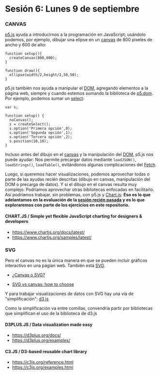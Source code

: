 # Sesión 6: Lunes 9 de septiembre

### CANVAS

[p5.js](https://p5js.org/es/reference/) ayuda a introducirnos a la programación en JavaScript; usándolo podemos, por ejemplo, dibujar una elipse en un [canvas](https://developer.mozilla.org/es/docs/Web/Guide/HTML/Canvas_tutorial) de 800 pixeles de ancho y 600 de alto:

```
function setup(){
  createCanvas(800,600);
}

function draw(){
  ellipse(width/2,height/2,50,50);
}
``` 

p5.js también nos ayuda a manipular el [DOM](https://developer.mozilla.org/es/docs/DOM), agregando elementos a la página web, siempre y cuando estemos sumando la biblioteca de [p5.dom](https://p5js.org/es/reference/#/libraries/p5.dom). Por ejemplo, podemos sumar un [select](https://www.w3schools.com/tags/tag_select.asp):

```
var s;

function setup() {
  noCanvas();
  s = createSelect();
  s.option('Primera opción',0);
  s.option('Segunda opción',1);
  s.option('Tercera opción',2);
  s.position(10,10);
}
``` 

Incluso antes del dibujo en el [canvas](https://developer.mozilla.org/es/docs/Web/Guide/HTML/Canvas_tutorial) y la manipulación del [DOM](https://developer.mozilla.org/es/docs/DOM), p5.js nos puede ayudar: Nos permite precargar datos mediante `loadJSON()`, `loadStrings()`, `loadTable()`, evitándonos algunas complicaciones del [Fetch](https://www.youtube.com/watch?v=tc8DU14qX6I).

Luego, si queremos hacer visualizaciones, podemos aprovechar todas o parte de las ayudas recién descritas (dibujo en canvas, manipulación del DOM o precarga de datos). Y si el dibujo en el canvas resulta muy complejo: Podríamos aprovechar otras bibliotecas enfocadas en facilitarlo. Así podríamos trabajar, sin problemas, con p5.js y [Chart.js](https://www.chartjs.org/): **Eso es lo que adelantamos en la evaluación de la [sesión recién pasada](https://github.com/profesorfaco/grafica_computacional/tree/gh-pages/sesion-05) y es lo que exploraremos con parte de los ejercicios en este repositorio.** 

#### CHART.JS / Simple yet flexible JavaScript charting for designers & developers

- https://www.chartjs.org/docs/latest/
- https://www.chartjs.org/samples/latest/


### SVG

Pero el canvas no es la única manera en que se pueden incluir gráficos interactivo en una págian web. También está [SVG](https://developer.mozilla.org/es/docs/Web/SVG). 

- [¿Canvas o SVG?](https://www.arsys.es/blog/programacion/diseno-web/canvas-o-svg/)

- [SVG vs canvas: how to choose](https://docs.microsoft.com/en-us/previous-versions/windows/internet-explorer/ie-developer/samples/gg193983(v=vs.85)#Using_Canvas_AndOr_SVG)

Y para trabajar visualizaciones de datos con SVG hay una vía de "simplificación": [d3.js](https://d3js.org/)

Como la simplificación va entre comillas, convendría partir por bibliotecas que simplifican el uso de la biblioteca de d3.js

#### D3PLUS.JS / Data visualization made easy
- https://d3plus.org/docs/
- https://d3plus.org/examples/

#### C3.JS / D3-based reusable chart library
- https://c3js.org/reference.html
- https://c3js.org/examples.html
